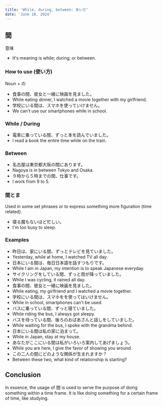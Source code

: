 ```yaml
---
title: 'While, during, between: あいだ'
date: 'June 18, 2024'
---
```


## 間
意味
- It's meaning is while; during; or between.

### How to use (使い方)
Noun + の
- 食事の間、彼女と一緒に映画を見ました。
- While eating dinner, I watched a movie together with my girlfriend.
- 学校にいる間は、スマホを使っていけません。
- We can't use our smartphones while in school.

### While / During
- 電車に乗っている間、ずっと本を読んでいました。
- I read a book the entire time while on the train.

### Between
- 名古屋は東京都大阪の間にあります。
- Nagoya is in between Tokyo and Osaka.
- ９時から５時までの間、仕事です。
- I work from 9 to 5.

### 間とま
Used in some set phrases or to express something more figuration (time related).
- 寝る魔もないほど忙しい。
- I'm too busy to sleep.

### Examples
- 昨日は、家にいる間、ずっとテレビを見ていました。
- Yesterday, while at home, I watched TV all day.
- 日本にいる間は、毎日日本語を話すつもりです。
- While I am in Japan, my intention is to speak Japanese everyday.
- サイクリングをしている間、ずっと雨が降っていました。
- While I was cycling, it rained all day.
- 食事の間、彼女と一緒に映画を見ました。
- While eating, my girlfriend and I watched a movie together.
- 学校にいる間は、スマホをを使ってはいけません。
- While in school, smartphones can't be used.
- バスに乗っている間、ずっと寝ていました。
- While riding the bus, I always got sleepy.
- バスを待っている間、後ろのおばあさんと話しをしていました。
- While waiting for the bus, I spoke with the grandma behind.
- 日本にいる間は私の家に泊まって。
- While in Japan, stay at my house.
- あなたがここにいる間は私がいろいろ案内してあげましょう。
- While you are here, I give the favor of showing you around.
- この二人の間にどのような関係が生まれますか？
- Between these two, what kind of relationship is starting?

## Conclusion
In essence, the usage of 間 is used to serve the purpose of doing something within a time frame. It is like doing something for a certain frame of time, like studying.